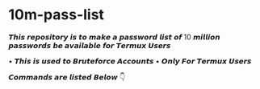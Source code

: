 # 10m-pass-list
𝙏𝙝𝙞𝙨 𝙧𝙚𝙥𝙤𝙨𝙞𝙩𝙤𝙧𝙮 𝙞𝙨 𝙩𝙤 𝙢𝙖𝙠𝙚 𝙖 𝙥𝙖𝙨𝙨𝙬𝙤𝙧𝙙 𝙡𝙞𝙨𝙩 𝙤𝙛 10 𝙢𝙞𝙡𝙡𝙞𝙤𝙣 𝙥𝙖𝙨𝙨𝙬𝙤𝙧𝙙𝙨 𝙗𝙚 𝙖𝙫𝙖𝙞𝙡𝙖𝙗𝙡𝙚 𝙛𝙤𝙧 𝙏𝙚𝙧𝙢𝙪𝙭 𝙐𝙨𝙚𝙧𝙨

• 𝙏𝙝𝙞𝙨 𝙞𝙨 𝙪𝙨𝙚𝙙 𝙩𝙤 𝘽𝙧𝙪𝙩𝙚𝙛𝙤𝙧𝙘𝙚 𝘼𝙘𝙘𝙤𝙪𝙣𝙩𝙨
• 𝙊𝙣𝙡𝙮 𝙁𝙤𝙧 𝙏𝙚𝙧𝙢𝙪𝙭 𝙐𝙨𝙚𝙧𝙨

𝘾𝙤𝙢𝙢𝙖𝙣𝙙𝙨 𝙖𝙧𝙚 𝙡𝙞𝙨𝙩𝙚𝙙 𝘽𝙚𝙡𝙤𝙬 👇



